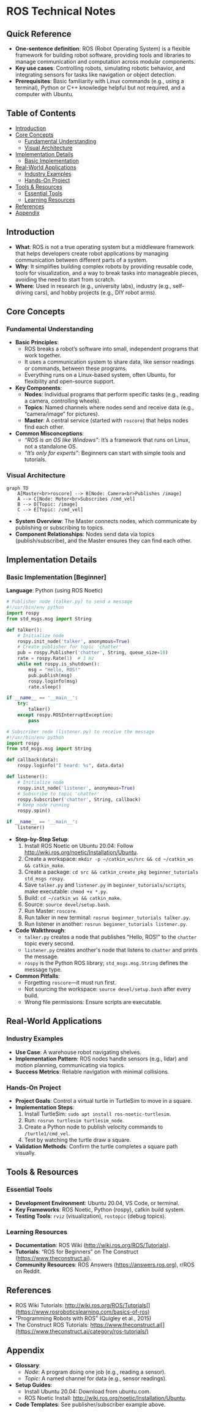 # ROS Technical Notes
<!-- [A rectangular image showing a simplified ROS workflow: a beginner-friendly diagram with a robot (e.g., a small wheeled bot), arrows connecting labeled boxes for “Nodes” (e.g., camera, motor control), a “Master” hub, and lines labeled “Topics” showing data flow, displayed on a laptop screen with icons for modularity and communication.] -->

## Quick Reference
- **One-sentence definition**: ROS (Robot Operating System) is a flexible framework for building robot software, providing tools and libraries to manage communication and computation across modular components.
- **Key use cases**: Controlling robots, simulating robotic behavior, and integrating sensors for tasks like navigation or object detection.
- **Prerequisites**: Basic familiarity with Linux commands (e.g., using a terminal), Python or C++ knowledge helpful but not required, and a computer with Ubuntu.

## Table of Contents
- [Introduction](#introduction)
- [Core Concepts](#core-concepts)
  - [Fundamental Understanding](#fundamental-understanding)
  - [Visual Architecture](#visual-architecture)
- [Implementation Details](#implementation-details)
  - [Basic Implementation](#basic-implementation)
- [Real-World Applications](#real-world-applications)
  - [Industry Examples](#industry-examples)
  - [Hands-On Project](#hands-on-project)
- [Tools & Resources](#tools--resources)
  - [Essential Tools](#essential-tools)
  - [Learning Resources](#learning-resources)
- [References](#references)
- [Appendix](#appendix)

## Introduction
- **What**: ROS is not a true operating system but a middleware framework that helps developers create robot applications by managing communication between different parts of a system.  
- **Why**: It simplifies building complex robots by providing reusable code, tools for visualization, and a way to break tasks into manageable pieces, avoiding the need to start from scratch.  
- **Where**: Used in research (e.g., university labs), industry (e.g., self-driving cars), and hobby projects (e.g., DIY robot arms).[](https://husarion.com/tutorials/ros-tutorials/1-ros-introduction/)

## Core Concepts
### Fundamental Understanding
- **Basic Principles**:  
  - ROS breaks a robot’s software into small, independent programs that work together.  
  - It uses a communication system to share data, like sensor readings or commands, between these programs.  
  - Everything runs on a Linux-based system, often Ubuntu, for flexibility and open-source support.  
- **Key Components**:  
  - **Nodes**: Individual programs that perform specific tasks (e.g., reading a camera, controlling wheels).  
  - **Topics**: Named channels where nodes send and receive data (e.g., “camera/image” for pictures).  
  - **Master**: A central service (started with `roscore`) that helps nodes find each other.  [](https://robodev.blog/ros-basic-concepts)[](http://wiki.ros.org/ROS/Tutorials/UnderstandingNodes)
- **Common Misconceptions**:  
  - *“ROS is an OS like Windows”*: It’s a framework that runs on Linux, not a standalone OS.  
  - *“It’s only for experts”*: Beginners can start with simple tools and tutorials.  

### Visual Architecture
```mermaid
graph TD
    A[Master<br>roscore] --> B[Node: Camera<br>Publishes /image]
    A --> C[Node: Motor<br>Subscribes /cmd_vel]
    B --> D[Topic: /image]
    C --> E[Topic: /cmd_vel]
```
- **System Overview**: The Master connects nodes, which communicate by publishing or subscribing to topics.  
- **Component Relationships**: Nodes send data via topics (publish/subscribe), and the Master ensures they can find each other.[](http://wiki.ros.org/ROS/Tutorials/UnderstandingNodes)

## Implementation Details
### Basic Implementation [Beginner]
**Language**: Python (using ROS Noetic)  
```python
# Publisher node (talker.py) to send a message
#!/usr/bin/env python
import rospy
from std_msgs.msg import String

def talker():
    # Initialize node
    rospy.init_node('talker', anonymous=True)
    # Create publisher for topic 'chatter'
    pub = rospy.Publisher('chatter', String, queue_size=10)
    rate = rospy.Rate(1)  # 1 Hz
    while not rospy.is_shutdown():
        msg = "Hello, ROS!"
        pub.publish(msg)
        rospy.loginfo(msg)
        rate.sleep()

if __name__ == '__main__':
    try:
        talker()
    except rospy.ROSInterruptException:
        pass
```
```python
# Subscriber node (listener.py) to receive the message
#!/usr/bin/env python
import rospy
from std_msgs.msg import String

def callback(data):
    rospy.loginfo("I heard: %s", data.data)

def listener():
    # Initialize node
    rospy.init_node('listener', anonymous=True)
    # Subscribe to topic 'chatter'
    rospy.Subscriber('chatter', String, callback)
    # Keep node running
    rospy.spin()

if __name__ == '__main__':
    listener()
```
- **Step-by-Step Setup**:  
  1. Install ROS Noetic on Ubuntu 20.04: Follow http://wiki.ros.org/noetic/Installation/Ubuntu.  
  2. Create a workspace: `mkdir -p ~/catkin_ws/src && cd ~/catkin_ws && catkin_make`.  
  3. Create a package: `cd src && catkin_create_pkg beginner_tutorials std_msgs rospy`.  
  4. Save `talker.py` and `listener.py` in `beginner_tutorials/scripts`, make executable: `chmod +x *.py`.  
  5. Build: `cd ~/catkin_ws && catkin_make`.  
  6. Source: `source devel/setup.bash`.  
  7. Run Master: `roscore`.  
  8. Run talker in new terminal: `rosrun beginner_tutorials talker.py`.  
  9. Run listener in another: `rosrun beginner_tutorials listener.py`.  
- **Code Walkthrough**:  
  - `talker.py` creates a node that publishes “Hello, ROS!” to the `chatter` topic every second.  
  - `listener.py` creates another's node that listens to `chatter` and prints the message.  
  - `rospy` is the Python ROS library; `std_msgs.msg.String` defines the message type.  
- **Common Pitfalls**:  
  - Forgetting `roscore`—it must run first.  
  - Not sourcing the workspace: `source devel/setup.bash` after every build.  
  - Wrong file permissions: Ensure scripts are executable.[](https://www.rosroboticslearning.com/basics-of-ros)[](https://clearpathrobotics.com/blog/2014/09/ros-101-creating-node/)

## Real-World Applications
### Industry Examples
- **Use Case**: A warehouse robot navigating shelves.  
- **Implementation Pattern**: ROS nodes handle sensors (e.g., lidar) and motion planning, communicating via topics.  
- **Success Metrics**: Reliable navigation with minimal collisions.  

### Hands-On Project
- **Project Goals**: Control a virtual turtle in TurtleSim to move in a square.  
- **Implementation Steps**:  
  1. Install TurtleSim: `sudo apt install ros-noetic-turtlesim`.  
  2. Run: `rosrun turtlesim turtlesim_node`.  
  3. Create a Python node to publish velocity commands to `/turtle1/cmd_vel`.  
  4. Test by watching the turtle draw a square.  
- **Validation Methods**: Confirm the turtle completes a square path visually.[](https://bootcampai.medium.com/top-10-beginner-friendly-ros-projects-df7b92050257)

## Tools & Resources
### Essential Tools
- **Development Environment**: Ubuntu 20.04, VS Code, or terminal.  
- **Key Frameworks**: ROS Noetic, Python (rospy), catkin build system.  
- **Testing Tools**: `rviz` (visualization), `rostopic` (debug topics).  

### Learning Resources
- **Documentation**: ROS Wiki (http://wiki.ros.org/ROS/Tutorials).  
- **Tutorials**: “ROS for Beginners” on The Construct (https://www.theconstruct.ai).  
- **Community Resources**: ROS Answers (https://answers.ros.org), r/ROS on Reddit.[](https://www.theconstruct.ai/ros-for-beginners-how-to-learn-ros/)

## References
- ROS Wiki Tutorials: http://wiki.ros.org/ROS/Tutorials[](https://www.rosroboticslearning.com/basics-of-ros)
- “Programming Robots with ROS” (Quigley et al., 2015)  
- The Construct ROS Tutorials: https://www.theconstruct.ai[](https://www.theconstruct.ai/category/ros-tutorials/)

## Appendix
- **Glossary**:  
  - *Node*: A program doing one job (e.g., reading a sensor).  
  - *Topic*: A named channel for data (e.g., sensor readings).  
- **Setup Guides**:  
  - Install Ubuntu 20.04: Download from ubuntu.com.  
  - ROS Noetic Install: http://wiki.ros.org/noetic/Installation/Ubuntu.  
- **Code Templates**: See publisher/subscriber example above.

